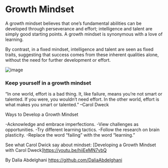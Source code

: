# Growth Mindset

A growth mindset believes that one’s fundamental abilities can be developed through perseverance and effort; intelligence and talent are simply good starting points. A growth mindset is synonymous with a love of learning.

By contrast, in a fixed mindset, intelligence and talent are seen as fixed traits, suggesting that success comes from these inherent qualities alone, without the need for further development or effort.

![image](https://miro.medium.com/max/1200/1*TtlqcGNhwGaF0mOfsQJrOg.jpeg)

### Keep yourself in a growth mindset

“In one world, effort is a bad thing. It, like failure, means you’re not smart or talented. If you were, you wouldn’t need effort. In the other world, effort is what makes you smart or talented.” –Carol Dweck

Ways to Develop a Growth Mindset

-Acknowledge and embrace imperfections. -View challenges as opportunities. -Try different learning tactics. -Follow the research on brain plasticity. -Replace the word “failing” with the word “learning.”

See what Carol Dwick say about mindset: [Developing a Growth Mindset with Carol Dweck]https://youtu.be/hiiEeMN7vbQ

By Dalia Abdelghani https://github.com/DaliaAbdelghani
